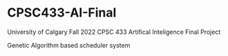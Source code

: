 # CPSC433-AI-Final
University of Calgary Fall 2022 CPSC 433 Artifical Inteligence Final Project

Genetic Algorithm based scheduler system
